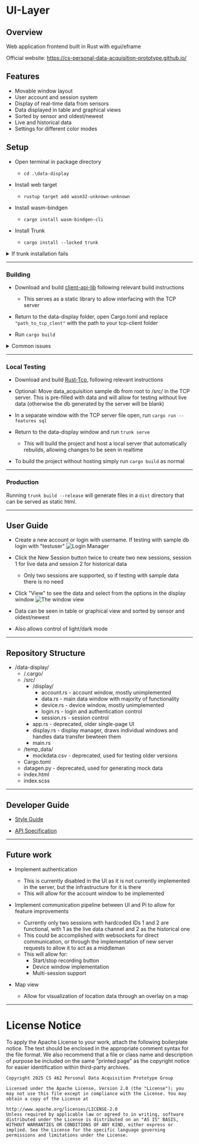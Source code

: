 # UI-Layer

## Overview
Web application frontend built in Rust with egui/eframe

Official website:
https://cs-personal-data-acquisition-prototype.github.io/

## Features
- Movable window layout
- User account and session system
- Display of real-time data from sensors
- Data displayed in table and graphical views
- Sorted by sensor and oldest/newest
- Live and historical data
- Settings for different color modes

## Setup
-  Open terminal in package directory
    - `cd .\data-display`

- Install web target
    - `rustup target add wasm32-unknown-unknown`

- Install wasm-bindgen
    - `cargo install wasm-bindgen-cli`

- Install Trunk
    - `cargo install --locked trunk`

<details>
<summary>If trunk installation fails</summary> 
<ul>
    <li>Open powershell in admin mode</li>
    <li>Install chocolatey by executing the following line
        <pre>Set-ExecutionPolicy Bypass -Scope Process -Force; [System.Net.ServicePointManager]::SecurityProtocol = [System.Net.ServicePointManager]::SecurityProtocol -bor 3072; iex ((New-Object System.Net.WebClient).DownloadString('https://community.chocolatey.org/install.ps1'))</pre>
    <li>Install perl</li>
        <pre>choco install strawberryperl</pre>
    <li>Install make</li>
        <pre>choco install make</pre>
    <li>Install specific openssl version</li>
        <pre>choco install openssl --version=1.1.1.2100</pre>
    <li>Set environment variables</li>
        <pre>OPENSSL_DIR="C:\Program Files\OpenSSL-Win64"</pre>
        <pre>OPENSSL_INCLUDE_DIR="C:\Program Files\OpenSSL-Win64\include"</pre>
        <pre>OPENSSL_LIB_DIR="C:\Program Files\OpenSSL-Win64\lib"</pre>
        <pre>OPENSSL_STATIC=1</pre>
    <li>Verify environment variables</li>
        <pre>ls env:</pre>
    <li>Restart IDE and/or terminal to refresh environment variables as needed</li>
    <li>Reattempt trunk installation</li>
        <pre>cargo install --locked trunk</pre>
</ul>
</details>

---
### Building
- Download and build [client-api-lib](https://github.com/CS-Personal-Data-Acquisition-Prototype/client-api-lib) following relevant build instructions
    - This serves as a static library to allow interfacing with the TCP server

- Return to the data-display folder, open Cargo.toml and replace `"path_to_tcp_clent"` with the path to your tcp-client folder

- Run `cargo build`

<details>
<summary>Common issues</summary> 
<ul>
    <li>Failed to find client-api-lib: make sure the path is correct and client-api-lib is the correct version
    <li>Trunk issues: see trunk installation section</li>
    <li>Error: failed to download `mime_guess2 v2.3.1`: install nightly build</li>
        <pre>rustup install nightly</pre>
        <pre>rustup override set nightly</pre>
    <li>CORS Errors: (note: these ocassionally happen on some user/browser combinations)</li>
        <pre>Downgrade TCP server with git checkout 9b9e60f</pre>
        <pre>Change addresss on line 82 of /src/http/http_header.rs from "http://localhost:8080" to "http://localhost.:8080"</pre>
        <pre>Run the server</pre>
        <pre>Launch UI and test user creation/session creation</pre>
        <pre>If working, upgrade the tcp server with git checkout main</pre>
        <pre>Run the server and UI again and see if errors are fixed</pre>
</ul>
</details>


---
### Local Testing
- Download and build [Rust-Tcp](https://github.com/CS-Personal-Data-Acquisition-Prototype/Rust-Tcp), following relevant instructions

- Optional: Move data_acquisition sample db from root to /src/ in the TCP server. This is pre-filled with data and will allow for testing without live data (otherwise the db generated by the server will be blank)

- In a separate window with the TCP server file open, run `cargo run --features sql`

- Return to the data-display window and run `trunk serve` 
    - This will build the project and host a local server that automatically rebuilds, allowing changes to be seen in realtime

- To build the project without hosting simply run `cargo build` as normal

---
### Production
Running `trunk build --release` will generate files in a `dist` directory that can be served as static html.

---
## User Guide
- Create a new account or login with username. If testing with sample db login with "testuser"
![Login Manager](https://i.imgur.com/CXFz7qD.png)

- Click the New Session button twice to create two new sessions, session 1 for live data and session 2 for historical data
    - Only two sessions are supported, so if testing with sample data there is no need

- Click "View" to see the data and select from the options in the display window
![The window view](https://i.imgur.com/fWnHEOc.png)

- Data can be seen in table or graphical view and sorted by sensor and oldest/newest

- Also allows control of light/dark mode

---
## Repository Structure
- /data-display/
    - /.cargo/
    - /src/
        - /display/
            - account.rs - account window, mostly unimplemented
            - data.rs - main data window with majority of functionality
            - device.rs - device window, mostly unimplemented
            - login.rs - login and authentication control
            - session.rs - session control
        - app.rs - deprecated, older single-page UI
        - display.rs - display manager, draws individual windows and handles data transfer bewteen them
        - main.rs
    - /temp_data/
        - mockdata.csv - deprecated, used for testing older versions
    - Cargo.toml
    - datagen.py - deprecated, used for generating mock data
    - index.html
    - index.scss

---
## Developer Guide
- [Style Guide](https://docs.google.com/document/d/1DvtsMI3C6ymZLcqlgJxwa6pih9ETRJx__Bl2InxUfAk/edit?usp=sharing)

- [API Specification](https://docs.google.com/document/d/1tziVzWEAI0OJFBhgnmJrV8Y4_IoeSf7E4C9q4xEc57g/edit?tab=t.0#heading=h.d1gcyk8hbwpl)

---
## Future work
- Implement authentication 
    - This is currently disabled in the UI as it is not currently implemented in the server, but the infrastructure for it is there
    - This will allow for the account window to be implemented

- Implement communication pipeline between UI and Pi to allow for feature improvements
    - Currently only two sessions with hardcoded IDs 1 and 2 are functional, with 1 as the live data channel and 2 as the historical one
    - This could be accomplished with websockets for direct communication, or through the implementation of new server requests to allow it to act as a middleman
    - This will allow for:
        - Start/stop recording button
        - Device window implementation
        - Multi-session support
- Map view
    - Allow for visualization of location data through an overlay on a map

---
# License Notice
To apply the Apache License to your work, attach the following boilerplate notice. The text should be enclosed in the appropriate comment syntax for the file format. We also recommend that a file or class name and description of purpose be included on the same "printed page" as the copyright notice for easier identification within third-party archives.

    Copyright 2025 CS 462 Personal Data Acquisition Prototype Group
    
    Licensed under the Apache License, Version 2.0 (the "License"); you may not use this file except in compliance with the License. You may obtain a copy of the License at
    
    http://www.apache.org/licenses/LICENSE-2.0
    Unless required by applicable law or agreed to in writing, software distributed under the License is distributed on an "AS IS" BASIS, WITHOUT WARRANTIES OR CONDITIONS OF ANY KIND, either express or implied. See the License for the specific language governing permissions and limitations under the License.


